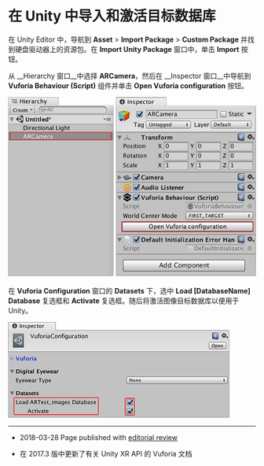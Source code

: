 # 在 Unity 中导入和激活目标数据库

在 Unity Editor 中，导航到 __Asset__ &gt; __Import Package__ &gt; __Custom Package__ 并找到硬盘驱动器上的资源包。在 __Import Unity Package__ 窗口中，单击 __Import__ 按钮。

从 __Hierarchy 窗口__中选择 __ARCamera__，然后在 __Inspector 窗口__中导航到 __Vuforia Behaviour (Script)__ 组件并单击 __Open Vuforia configuration__ 按钮。

![访问 Vuforia 配置设置](../uploads/Main/vuforia_config_settings.jpg)

在 __Vuforia Configuration__ 窗口的 __Datasets__ 下，选中 __Load [DatabaseName] Database__ 复选框和 __Activate__ 复选框。随后将激活图像目标数据库以便用于 Unity。

![激活导入的图像目标数据库](../uploads/Main/activate_database.png)

---
* <span class="page-edit">2018-03-28 Page published with [editorial review](DocumentationEditorialReview.html)
</span>

* <span class="page-history">在 2017.3 版中更新了有关 Unity XR API 的 Vuforia 文档</span>
